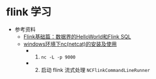 # flink 学习

- 参考资料
    - [Flink基础篇：数据界的HelloWorld和Flink SQL](https://www.jianshu.com/p/afb427875137)
    - [windows环境下nc(netcat)的安装及使用](https://blog.csdn.net/nicolewjt/article/details/88898735)
        - 1. `nc -L -p 9000`
        - 2. 启动 flink 流式处理 `NCFlinkCommandLineRunner`